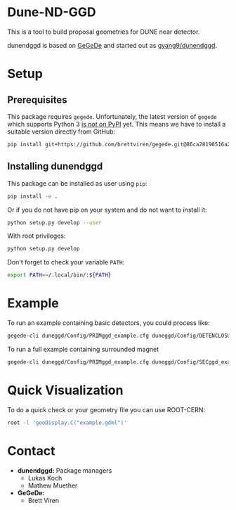 # Dune-ND-GGD

This is a tool to build proposal geometries for DUNE near detector.

dunendggd is based on [GeGeDe](https://github.com/brettviren/gegede) and started out as [gyang9/dunendggd](https://github.com/gyang9/dunendggd).

# Setup

## Prerequisites

This package requires `gegede`.
Unfortunately, the latest version of `gegede` which supports Python 3 [is _not_ on PyPI](https://github.com/brettviren/gegede/issues/18) yet.
This means we have to install a suitable version directly from GitHub:

```bash
pip install git+https://github.com/brettviren/gegede.git@86ca28190516a23203cd883aafb0548a61664ceb
```

## Installing dunendggd

This package can be installed as user using `pip`:

```bash
pip install -e .
```

Or if you do not have pip on your system and do not want to install it:

```bash
python setup.py develop --user
```

With root privileges:
```bash
python setup.py develop
```

Don't forget to check your variable `PATH`:
```bash
export PATH=~/.local/bin/:${PATH}
```

# Example
To run an example containing basic detectors, you could process like:
```bash
gegede-cli duneggd/Config/PRIMggd_example.cfg duneggd/Config/DETENCLOSURE-prim-only.cfg duneggd/Config/ArgonCube/WORLD_ArgonCube_ggd.cfg -w World -o example.gdml
```

To run a full example containing surrounded magnet
```bash
gegede-cli duneggd/Config/PRIMggd_example.cfg duneggd/Config/SECggd_example.cfg duneggd/Config/DETENCLOSURE.cfg duneggd/Config/ArgonCube/WORLD_ArgonCube_ggd.cfg -w World -o full_example.gdml
```

# Quick Visualization
To do a quick check or your geometry file you can use ROOT-CERN:
```bash
root -l 'geoDisplay.C("example.gdml")'
```

# Contact
- **dunendggd:** Package managers
  - Lukas Koch
  - Mathew Muether
- **GeGeDe:**
  - Brett Viren
